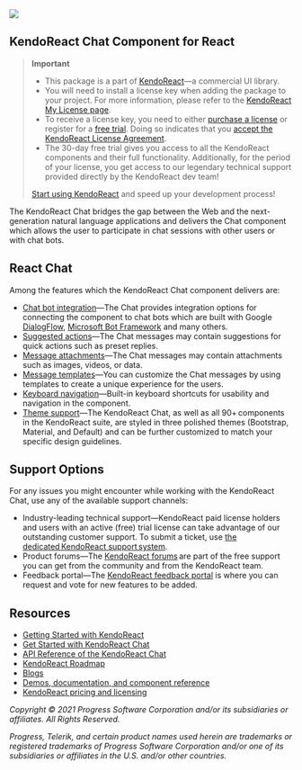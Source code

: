 <a href="https://www.telerik.com/kendo-react-ui/?utm_medium=referral&utm_source=npm&utm_campaign=kendo-ui-react-trial-npm-conversational-ui&utm_content=banner" target="_blank">
<img src="https://www.telerik.com/kendo-react-ui/npm-banner.svg">
</a>

## KendoReact Chat Component for React

> **Important**
> * This package is а part of [KendoReact](https://www.telerik.com/kendo-react-ui/?utm_medium=referral&utm_source=npm&utm_campaign=kendo-ui-react-trial-npm-chat)&mdash;a commercial UI library.
> * You will need to install a license key when adding the package to your project. For more information, please refer to the [KendoReact My License page](https://www.telerik.com/kendo-react-ui/my-license/?utm_medium=referral&utm_source=npm&utm_campaign=kendo-ui-react-trial-npm-chat).
> * To receive a license key, you need to either [purchase a license](https://www.telerik.com/kendo-react-ui/pricing/?utm_medium=referral&utm_source=npm&utm_campaign=kendo-ui-react-trial-npm-chat) or register for a [free trial](https://www.telerik.com/download-login-v2-kendo-react-ui?utm_medium=referral&utm_source=npm&utm_campaign=kendo-ui-react-trial-npm-chat). Doing so indicates that you [accept the KendoReact License Agreement](https://www.telerik.com/purchase/license-agreement/progress-kendoreact?utm_medium=referral&utm_source=npm&utm_campaign=kendo-ui-react-trial-npm-chat).
> * The 30-day free trial gives you access to all the KendoReact components and their full functionality. Additionally, for the period of your license, you get access to our legendary technical support provided directly by the KendoReact dev team!
>
> [Start using KendoReact](https://www.telerik.com/download-login-v2-kendo-react-ui?utm_medium=referral&utm_source=npm&utm_campaign=kendo-ui-react-trial-npm-chat) and speed up your development process!

The KendoReact Chat bridges the gap between the Web and the next-generation natural language applications and delivers the Chat component which allows the user to participate in chat sessions with other users or with chat bots.

## React Chat

Among the features which the KendoReact Chat component delivers are:

* [Chat bot integration](https://www.telerik.com/kendo-react-ui/components/conversationalui/integrations/dialogflow/?utm_medium=referral&utm_source=npm&utm_campaign=kendo-ui-react-trial-npm-chat)&mdash;The Chat provides integration options for connecting the component to chat bots which are built with Google [DialogFlow](https://dialogflow.com/), [Microsoft Bot Framework](https://dev.botframework.com/) and many others.
* [Suggested actions](https://www.telerik.com/kendo-react-ui/components/conversationalui/suggested-actions/?utm_medium=referral&utm_source=npm&utm_campaign=kendo-ui-react-trial-npm-chat)&mdash;The Chat messages may contain suggestions for quick actions such as preset replies.
* [Message attachments](https://www.telerik.com/kendo-react-ui/components/conversationalui/attachments/?utm_medium=referral&utm_source=npm&utm_campaign=kendo-ui-react-trial-npm-chat)&mdash;The Chat messages may contain attachments such as images, videos, or data.
* [Message templates](https://www.telerik.com/kendo-react-ui/components/conversationalui/message-templates/?utm_medium=referral&utm_source=npm&utm_campaign=kendo-ui-react-trial-npm-chat)&mdash;You can customize the Chat messages by using templates to create a unique experience for the users.
* [Keyboard navigation](https://www.telerik.com/kendo-react-ui/components/conversationalui/keyboard-navigation/?utm_medium=referral&utm_source=npm&utm_campaign=kendo-ui-react-trial-npm-chat)&mdash;Built-in keyboard shortcuts for usability and navigation in the component.
* [Theme support](https://www.telerik.com/kendo-react-ui/components/styling/?utm_medium=referral&utm_source=npm&utm_campaign=kendo-ui-react-trial-npm-chat)&mdash;The KendoReact Chat, as well as all 90+ components in the KendoReact suite, are styled in three polished themes (Bootstrap, Material, and Default) and can be further customized to match your specific design guidelines.

## Support Options

For any issues you might encounter while working with the KendoReact Chat, use any of the available support channels:

* Industry-leading technical support&mdash;KendoReact paid license holders and users with an active (free) trial license can take advantage of our outstanding customer support. To submit a ticket, use [the dedicated KendoReact support system](https://www.telerik.com/account/support-tickets?utm_medium=referral&utm_source=npm&utm_campaign=kendo-ui-react-trial-npm-chat).
* Product forums&mdash;The [KendoReact forums](https://www.telerik.com/forums/kendo-ui-react?utm_medium=referral&utm_source=npm&utm_campaign=kendo-ui-react-trial-npm-chat) are part of the free support you can get from the community and from the KendoReact team.
* Feedback portal&mdash;The [KendoReact feedback portal](https://feedback.telerik.com/kendo-react-ui?utm_medium=referral&utm_source=npm&utm_campaign=kendo-ui-react-trial-npm-chat) is where you can request and vote for new features to be added.

## Resources

* [Getting Started with KendoReact](https://www.telerik.com/kendo-react-ui/getting-started/?utm_medium=referral&utm_source=npm&utm_campaign=kendo-ui-react-trial-npm-chat)
* [Get Started with KendoReact Chat](https://www.telerik.com/kendo-react-ui/components/conversationalui/?utm_medium=referral&utm_source=npm&utm_campaign=kendo-ui-react-trial-npm-chat)
* [API Reference of the KendoReact Chat](https://www.telerik.com/kendo-react-ui/components/conversationalui/api/ChatProps/?utm_medium=referral&utm_source=npm&utm_campaign=kendo-ui-react-trial-npm-chat)
* [KendoReact Roadmap](https://www.telerik.com/kendo-react-ui/roadmap/?utm_medium=referral&utm_source=npm&utm_campaign=kendo-ui-react-trial-npm-chat)
* [Blogs](https://www.telerik.com/blogs/tag/kendoreact?utm_medium=referral&utm_source=npm&utm_campaign=kendo-ui-react-trial-npm-chat)
* [Demos, documentation, and component reference](https://www.telerik.com/kendo-react-ui/components/?utm_medium=referral&utm_source=npm&utm_campaign=kendo-ui-react-trial-npm-chat)
* [KendoReact pricing and licensing](https://www.telerik.com/kendo-react-ui/pricing/?utm_medium=referral&utm_source=npm&utm_campaign=kendo-ui-react-trial-npm-chat)

*Copyright © 2021 Progress Software Corporation and/or its subsidiaries or affiliates. All Rights Reserved.*

*Progress, Telerik, and certain product names used herein are trademarks or registered trademarks of Progress Software Corporation and/or one of its subsidiaries or affiliates in the U.S. and/or other countries.*
